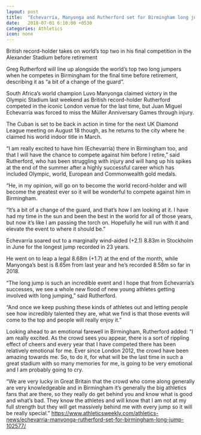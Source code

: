 ```yaml
---
layout: post
title:  "Echevarría, Manyonga and Rutherford set for Birmingham long jump"
date:   2018-07-01 6:10:00 +0530
categories: Athletics
icon: none
---
```

British record-holder takes on world’s top two in his final competition in the Alexander Stadium before retirement

Greg Rutherford will line up alongside the world’s top two long jumpers when he competes in Birmingham for the final time before retirement, describing it as “a bit of a change of the guard”.

South Africa’s world champion Luvo Manyonga claimed victory in the Olympic Stadium last weekend as British record-holder Rutherford competed in the iconic London venue for the last time, but Juan Miguel Echevarría was forced to miss the Müller Anniversary Games through injury.

The Cuban is set to be back in action in time for the next UK Diamond League meeting on August 18 though, as he returns to the city where he claimed his world indoor title in March.

“I am really excited to have him (Echevarría) there in Birmingham too, and that I will have the chance to compete against him before I retire,” said Rutherford, who has been struggling with injury and will hang up his spikes at the end of the summer after a highly successful career which has included Olympic, world, European and Commonwealth gold medals.

“He, in my opinion, will go on to become the world record-holder and will become the greatest ever so it will be wonderful to compete against him in Birmingham.

“It’s a bit of a change of the guard, and that’s how I am looking at it. I have had my time in the sun and been the best in the world for all of those years, but now it’s like I am passing the torch on. Hopefully he will run with it and elevate the event to where it should be.”

Echevarría soared out to a marginally wind-aided (+2.1) 8.83m in Stockholm in June for the longest jump recorded in 23 years.

He went on to leap a legal 8.68m (+1.7) at the end of the month, while Manyonga’s best is 8.65m from last year and he’s recorded 8.58m so far in 2018.

“The long jump is such an incredible event and I hope that from Echevarría’s successes, we see a whole new flood of new young athletes getting involved with long jumping,” said Rutherford.

“And once we keep pushing these kinds of athletes out and letting people see how incredibly talented they are, what we find is that those events will come to the top and people will really enjoy it.”

Looking ahead to an emotional farewell in Birmingham, Rutherford added: “I am really excited. As the crowd sees you appear, there is a sort of rippling effect of cheers and every year that I have competed there has been relatively emotional for me. Ever since London 2012, the crowd have been amazing towards me. So, to do it, for what will be the last time in such a great stadium with so many memories for me, is going to be very emotional and I am probably going to cry.

“We are very lucky in Great Britain that the crowd who come along generally are very knowledgeable and in Birmingham it’s generally the big athletics fans that are there, so they really do get behind you and know what is good and what’s bad. They know the athletes and will know that I am not at my full strength but they will get massively behind me with every jump so it will be really special.”
https://www.athleticsweekly.com/athletics-news/echevarria-manyonga-rutherford-set-for-birmingham-long-jump-102577/
